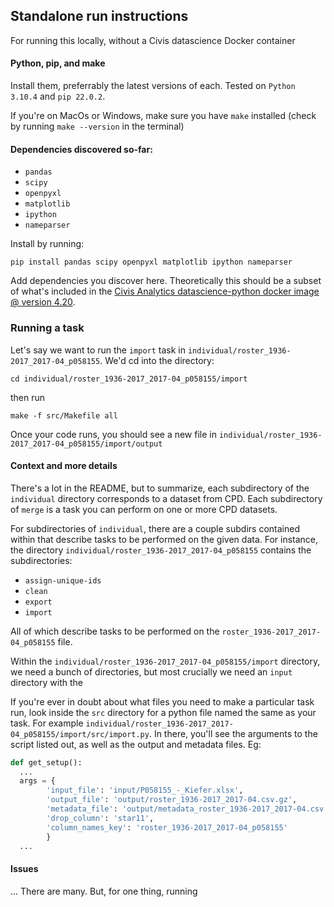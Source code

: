 ## Standalone run instructions

For running this locally, without a Civis datascience Docker container

#### Python, pip, and make

Install them, preferrably the latest versions of each. Tested on `Python 3.10.4` and `pip 22.0.2`.

If you're on MacOs or Windows, make sure you have `make` installed (check by running `make --version` in the terminal)

#### Dependencies discovered so-far:

* `pandas`
* `scipy`
* `openpyxl`
* `matplotlib`
* `ipython`
* `nameparser`

Install by running:

```
pip install pandas scipy openpyxl matplotlib ipython nameparser
```

Add dependencies you discover here. Theoretically this should be a subset of what's included in the [Civis Analytics datascience-python docker image @ version 4.20](https://github.com/civisanalytics/datascience-python/blob/v4.2.0/Dockerfile).

### Running a task

Let's say we want to run the `import` task in `individual/roster_1936-2017_2017-04_p058155`. We'd cd into the directory:

```
cd individual/roster_1936-2017_2017-04_p058155/import
```

then run

```
make -f src/Makefile all
```

Once your code runs, you should see a new file in `individual/roster_1936-2017_2017-04_p058155/import/output`

#### Context and more details

There's a lot in the README, but to summarize, each subdirectory of the `individual` directory corresponds to a dataset from CPD. Each subdirectory of `merge` is a task you can perform on one or more CPD datasets.

For subdirectories of `individual`, there are a couple subdirs contained within that describe tasks to be performed on the given data. For instance, the directory `individual/roster_1936-2017_2017-04_p058155` contains the subdirectories:

* `assign-unique-ids`
* `clean`
* `export`
* `import`

All of which describe tasks to be performed on the `roster_1936-2017_2017-04_p058155` file.

Within the `individual/roster_1936-2017_2017-04_p058155/import` directory, we need a bunch of directories, but most crucially we need an `input` directory with the 

If you're ever in doubt about what files you need to make a particular task run, look inside the `src` directory for a python file named the same as your task. For example `individual/roster_1936-2017_2017-04_p058155/import/src/import.py`. In there, you'll see the arguments to the script listed out, as well as the output and metadata files. Eg:

```python
def get_setup():
  ...
  args = {
        'input_file': 'input/P058155_-_Kiefer.xlsx',
        'output_file': 'output/roster_1936-2017_2017-04.csv.gz',
        'metadata_file': 'output/metadata_roster_1936-2017_2017-04.csv.gz',
        'drop_column': 'star11',
        'column_names_key': 'roster_1936-2017_2017-04_p058155'
        }
  ...
```

#### Issues

... There are many. But, for one thing, running 
